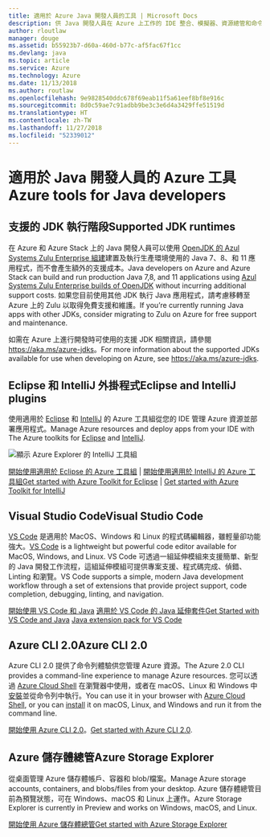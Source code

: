 ```yaml
---
title: 適用於 Azure Java 開發人員的工具 | Microsoft Docs
description: 供 Java 開發人員在 Azure 上工作的 IDE 整合、模擬器、資源總管和命令列介面。
author: rloutlaw
manager: douge
ms.assetid: b55923b7-d60a-460d-b77c-af5fac67f1cc
ms.devlang: java
ms.topic: article
ms.service: Azure
ms.technology: Azure
ms.date: 11/13/2018
ms.author: routlaw
ms.openlocfilehash: 9e9828540ddc678f69eab11f5a61eef8bf8e916c
ms.sourcegitcommit: 8d0c59ae7c91adbb9be3c3e6d4a3429ffe51519d
ms.translationtype: HT
ms.contentlocale: zh-TW
ms.lasthandoff: 11/27/2018
ms.locfileid: "52339012"
---
```

# <a name="azure-tools-for-java-developers"></a><span data-ttu-id="9d279-103">適用於 Java 開發人員的 Azure 工具</span><span class="sxs-lookup"><span data-stu-id="9d279-103">Azure tools for Java developers</span></span>

## <a name="supported-jdk-runtimes"></a><span data-ttu-id="9d279-104">支援的 JDK 執行階段</span><span class="sxs-lookup"><span data-stu-id="9d279-104">Supported JDK runtimes</span></span>

<span data-ttu-id="9d279-105">在 Azure 和 Azure Stack 上的 Java 開發人員可以使用 [OpenJDK 的 Azul Systems Zulu Enterprise 組建](https://www.azul.com/downloads/azure-only/zulu/)建置及執行生產環境使用的 Java 7、8、和 11 應用程式，而不會產生額外的支援成本。</span><span class="sxs-lookup"><span data-stu-id="9d279-105">Java developers on Azure and Azure Stack can build and run production Java 7,8, and 11 applications using [Azul Systems Zulu Enterprise builds of OpenJDK](https://www.azul.com/downloads/azure-only/zulu/) without incurring additional support costs.</span></span> <span data-ttu-id="9d279-106">如果您目前使用其他 JDK 執行 Java 應用程式，請考慮移轉至 Azure 上的 Zulu 以取得免費支援和維護。</span><span class="sxs-lookup"><span data-stu-id="9d279-106">If you’re currently running Java apps with other JDKs, consider migrating to Zulu on Azure for free support and maintenance.</span></span> 

<span data-ttu-id="9d279-107">如需在 Azure 上進行開發時可使用的支援 JDK 相關資訊，請參閱 <https://aka.ms/azure-jdks>。</span><span class="sxs-lookup"><span data-stu-id="9d279-107">For more information about the supported JDKs available for use when developing on Azure, see <https://aka.ms/azure-jdks>.</span></span>

## <a name="eclipse-and-intellij-plugins"></a><span data-ttu-id="9d279-108">Eclipse 和 IntelliJ 外掛程式</span><span class="sxs-lookup"><span data-stu-id="9d279-108">Eclipse and IntelliJ plugins</span></span>

<span data-ttu-id="9d279-109">使用適用於 [Eclipse](eclipse/azure-toolkit-for-eclipse.md) 和 [IntelliJ](intellij/azure-toolkit-for-intellij.md) 的 Azure 工具組從您的 IDE 管理 Azure 資源並部署應用程式。</span><span class="sxs-lookup"><span data-stu-id="9d279-109">Manage Azure resources and deploy apps from your IDE with The Azure toolkits for [Eclipse](eclipse/azure-toolkit-for-eclipse.md) and [IntelliJ](intellij/azure-toolkit-for-intellij.md).</span></span>   

![顯示 Azure Explorer 的 IntelliJ 工具組](media/intelliJ-azure-explorer.png)

<span data-ttu-id="9d279-111">[開始使用適用於 Eclipse 的 Azure 工具組](https://docs.microsoft.com/azure/app-service-web/app-service-web-eclipse-create-hello-world-web-app) | [開始使用適用於 IntelliJ 的 Azure 工具組](https://docs.microsoft.com/azure/app-service-web/app-service-web-intellij-create-hello-world-web-app)</span><span class="sxs-lookup"><span data-stu-id="9d279-111">[Get started with Azure Toolkit for Eclipse](https://docs.microsoft.com/azure/app-service-web/app-service-web-eclipse-create-hello-world-web-app) | [Get started with Azure Toolkit for IntelliJ](https://docs.microsoft.com/azure/app-service-web/app-service-web-intellij-create-hello-world-web-app)</span></span> 

## <a name="visual-studio-code"></a><span data-ttu-id="9d279-112">Visual Studio Code</span><span class="sxs-lookup"><span data-stu-id="9d279-112">Visual Studio Code</span></span>

<span data-ttu-id="9d279-113">[VS Code](https://code.visualstudio.com/) 是適用於 MacOS、Windows 和 Linux 的程式碼編輯器，雖輕量卻功能強大。</span><span class="sxs-lookup"><span data-stu-id="9d279-113">[VS Code](https://code.visualstudio.com/) is a lightweight but powerful code editor available for MacOS, Windows, and Linux.</span></span> <span data-ttu-id="9d279-114">VS Code 可透過一組延伸模組來支援簡單、新型的 Java 開發工作流程，這組延伸模組可提供專案支援、程式碼完成、偵錯、Linting 和瀏覽。</span><span class="sxs-lookup"><span data-stu-id="9d279-114">VS Code supports a simple, modern Java development workflow through a set of extensions that provide project support, code completion, debugging, linting, and navigation.</span></span>

<span data-ttu-id="9d279-115">[開始使用 VS Code 和 Java](https://code.visualstudio.com/docs/java)
[適用於 VS Code 的 Java 延伸套件](https://code.visualstudio.com/docs/java/extensions)</span><span class="sxs-lookup"><span data-stu-id="9d279-115">[Get Started with VS Code and Java](https://code.visualstudio.com/docs/java)
[Java extension pack for VS Code](https://code.visualstudio.com/docs/java/extensions)</span></span>  

## <a name="azure-cli-20"></a><span data-ttu-id="9d279-116">Azure CLI 2.0</span><span class="sxs-lookup"><span data-stu-id="9d279-116">Azure CLI 2.0</span></span>

<span data-ttu-id="9d279-117">Azure CLI 2.0 提供了命令列體驗供您管理 Azure 資源。</span><span class="sxs-lookup"><span data-stu-id="9d279-117">The Azure 2.0 CLI provides a command-line experience to manage Azure resources.</span></span> <span data-ttu-id="9d279-118">您可以透過 [Azure Cloud Shell](https://docs.microsoft.com/azure/cloud-shell/overview) 在瀏覽器中使用，或者在 macOS、Linux 和 Windows 中[安裝](https://docs.microsoft.com/cli/azure/install-azure-cli)並從命令列中執行。</span><span class="sxs-lookup"><span data-stu-id="9d279-118">You can use it in your browser with [Azure Cloud Shell](https://docs.microsoft.com/azure/cloud-shell/overview), or you can [install](https://docs.microsoft.com/cli/azure/install-azure-cli) it on macOS, Linux, and Windows and run it from the command line.</span></span>

<span data-ttu-id="9d279-119">[開始使用 Azure CLI 2.0](https://docs.microsoft.com/cli/azure/get-started-with-azure-cli)。</span><span class="sxs-lookup"><span data-stu-id="9d279-119">[Get started with Azure CLI 2.0](https://docs.microsoft.com/cli/azure/get-started-with-azure-cli).</span></span>

## <a name="azure-storage-explorer"></a><span data-ttu-id="9d279-120">Azure 儲存體總管</span><span class="sxs-lookup"><span data-stu-id="9d279-120">Azure Storage Explorer</span></span> 

<span data-ttu-id="9d279-121">從桌面管理 Azure 儲存體帳戶、容器和 blob/檔案。</span><span class="sxs-lookup"><span data-stu-id="9d279-121">Manage Azure storage accounts, containers, and blobs/files from your desktop.</span></span> <span data-ttu-id="9d279-122">Azure 儲存體總管目前為預覽狀態，可在 Windows、macOS 和 Linux 上運作。</span><span class="sxs-lookup"><span data-stu-id="9d279-122">Azure Storage Explorer is currently in Preview and works on Windows, macOS, and Linux.</span></span>

[<span data-ttu-id="9d279-123">開始使用 Azure 儲存體總管</span><span class="sxs-lookup"><span data-stu-id="9d279-123">Get started with Azure Storage Explorer</span></span>](https://docs.microsoft.com/azure/vs-azure-tools-storage-manage-with-storage-explorer)
